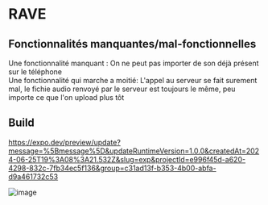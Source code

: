 # RAVE

## Fonctionnalités manquantes/mal-fonctionnelles
Une fonctionnalité manquant : On ne peut pas importer de son déjà présent sur le téléphone  
Une fonctionnalité qui marche a moitié: L'appel au serveur se fait surement mal, le fichie audio renvoyé par le serveur est toujours le même, peu importe ce que l'on upload plus tôt

## Build
https://expo.dev/preview/update?message=%5Bmessage%5D&updateRuntimeVersion=1.0.0&createdAt=2024-06-25T19%3A08%3A21.532Z&slug=exp&projectId=e996f45d-a620-4298-832c-7fb34ec5f136&group=c31ad13f-b353-4b00-abfa-d9a461732c53  
  
![image](https://github.com/JacqueVerc/RAVE/assets/114389263/86b85171-2710-41a3-867a-2f09af20d210)
